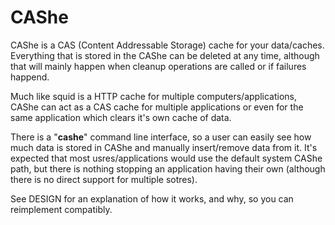 # CAShe

CAShe is a CAS (Content Addressable Storage) cache for your data/caches.
Everything that is stored in the CAShe can be deleted at any time, although
that will mainly happen when cleanup operations are called or if failures
happend.

Much like squid is a HTTP cache for multiple computers/applications, CAShe can
act as a CAS cache for multiple applications or even for the same application
which clears it's own cache of data.

There is a "**cashe**" command line interface, so a user can easily see how
much data is stored in CAShe and manually insert/remove data from it. It's
expected that most usres/applications would use the default system CAShe path,
but there is nothing stopping an application having their own (although there
is no direct support for multiple sotres).

See DESIGN for an explanation of how it works, and why, so you can reimplement
compatibly.
